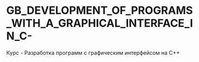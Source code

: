 # GB_DEVELOPMENT_OF_PROGRAMS_WITH_A_GRAPHICAL_INTERFACE_IN_C-
Курс - Разработка программ с графическим интерфейсом на С++
